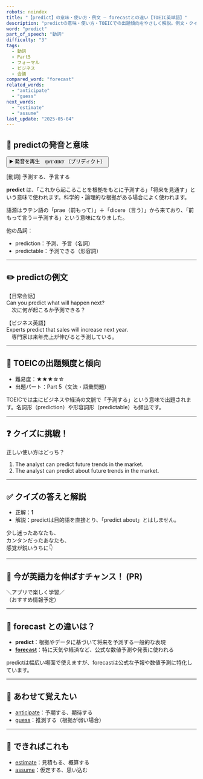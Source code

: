 ```yaml
---
robots: noindex
title: "【predict】の意味・使い方・例文 ― forecastとの違い【TOEIC英単語】"
description: "predictの意味・使い方・TOEICでの出題傾向をやさしく解説。例文・クイズ付きでforecastとの違いもわかりやすく学べます。"
word: "predict"
part_of_speech: "動詞"
difficulty: "3"
tags:
  - 動詞
  - Part5
  - フォーマル
  - ビジネス
  - 会議
compared_word: "forecast"
related_words:
  - "anticipate"
  - "guess"
next_words:
  - "estimate"
  - "assume"
last_update: "2025-05-04"
---
```


## 🔰 predictの発音と意味

<button class="play-audio" onclick="playTTS('predict')">
  <span class="play-audio-main">
    ▶️ 発音を再生　/prɪˈdɪkt/
  </span>
  <span class="play-audio-sub">
    （プリディクト）
  </span>
</button>

[動詞] 予測する、予言する

**predict** は、「これから起こることを根拠をもとに予測する」「将来を見通す」という意味で使われます。科学的・論理的な根拠がある場合によく使われます。

語源はラテン語の「prae（前もって）」＋「dicere（言う）」から来ており、「前もって言う＝予測する」という意味になりました。

他の品詞：  
- prediction：予測、予言（名詞）
- predictable：予測できる（形容詞）

---

## ✏️ predictの例文

【日常会話】  
Can you predict what will happen next?  
　次に何が起こるか予測できる？

【ビジネス英語】  
Experts predict that sales will increase next year.  
　専門家は来年売上が伸びると予測している。

---

## 🎯 TOEICの出題頻度と傾向

- 難易度：★★★☆☆
- 出題パート：Part 5（文法・語彙問題）

TOEICでは主にビジネスや経済の文脈で「予測する」という意味で出題されます。名詞形（prediction）や形容詞形（predictable）も頻出です。

---

## ❓ クイズに挑戦！

正しい使い方はどっち？

1. The analyst can predict future trends in the market.  
2. The analyst can predict about future trends in the market.

---

## ✅ クイズの答えと解説

- 正解：**1**
- 解説：predictは目的語を直接とり、「predict about」とはしません。

少し迷ったあなたも、  
カンタンだったあなたも、  
感覚が鋭いうちに👇️

---

## 🚀 今が英語力を伸ばすチャンス！ (PR)

<div class="info-center">
＼アプリで楽しく学習／<br>  
（おすすめ情報予定）
</div>

---

## 🤔  forecast との違いは？

- **predict**：根拠やデータに基づいて将来を予測する一般的な表現
- **[forecast](/word/forecast/)**：特に天気や経済など、公式な数値予測や発表に使われる

predictは幅広い場面で使えますが、forecastは公式な予報や数値予測に特化しています。

---

## 🧩 あわせて覚えたい

- [anticipate](/word/anticipate/)：予期する、期待する
- [guess](/word/guess/)：推測する（根拠が弱い場合）

---

## 📖 できればこれも

- [estimate](/word/estimate/)：見積もる、概算する
- [assume](/word/assume/)：仮定する、思い込む

<!-- cvid: aid06_bid16 -->
